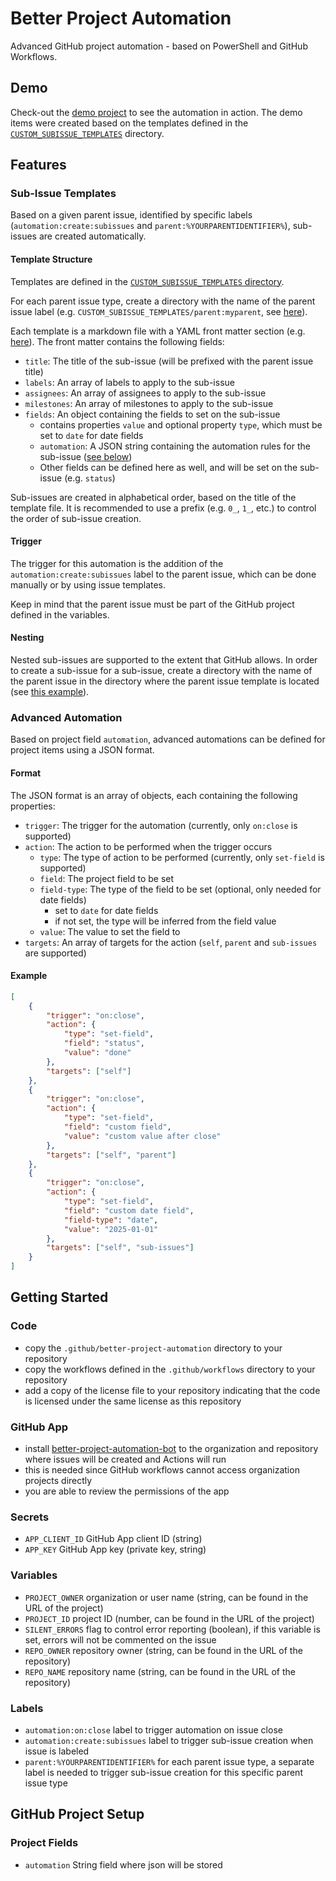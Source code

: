 # Better Project Automation

Advanced GitHub project automation - based on PowerShell and GitHub Workflows.

## Demo

Check-out the [demo project](https://github.com/orgs/goldberc/projects/1/views/1) to see the automation in action.
The demo items were created based on the templates defined in the [`CUSTOM_SUBISSUE_TEMPLATES`](./.github/better-project-automation/CUSTOM_SUBISSUE_TEMPLATES/) directory.

## Features

### Sub-Issue Templates

Based on a given parent issue, identified by specific labels (`automation:create:subissues` and `parent:%YOURPARENTIDENTIFIER%`), sub-issues are created automatically.

#### Template Structure

Templates are defined in the [`CUSTOM_SUBISSUE_TEMPLATES` directory](./.github/better-project-automation/CUSTOM_SUBISSUE_TEMPLATES/).

For each parent issue type, create a directory with the name of the parent issue label (e.g. `CUSTOM_SUBISSUE_TEMPLATES/parent:myparent`, see [here](.github/better-project-automation/CUSTOM_SUBISSUE_TEMPLATES/parent:myparent)).

Each template is a markdown file with a YAML front matter section (e.g. [here](.github/better-project-automation/CUSTOM_SUBISSUE_TEMPLATES/parent:myparent/0_my-entry-issue.md)).
The front matter contains the following fields:

- `title`: The title of the sub-issue (will be prefixed with the parent issue title)
- `labels`: An array of labels to apply to the sub-issue
- `assignees`: An array of assignees to apply to the sub-issue
- `milestones`: An array of milestones to apply to the sub-issue
- `fields`: An object containing the fields to set on the sub-issue
  - contains properties `value` and optional property `type`, which must be set to `date` for date fields
  - `automation`: A JSON string containing the automation rules for the sub-issue ([see below](#advanced-automation))
  - Other fields can be defined here as well, and will be set on the sub-issue (e.g. `status`)

Sub-issues are created in alphabetical order, based on the title of the template file.
It is recommended to use a prefix (e.g. `0_`, `1_`, etc.) to control the order of sub-issue creation.

#### Trigger

The trigger for this automation is the addition of the `automation:create:subissues` label to the parent issue, which can be done manually or by using issue templates.

Keep in mind that the parent issue must be part of the GitHub project defined in the variables.

#### Nesting

Nested sub-issues are supported to the extent that GitHub allows.
In order to create a sub-issue for a sub-issue, create a directory with the name of the parent issue in the directory where the parent issue template is located (see [this example](.github/better-project-automation/CUSTOM_SUBISSUE_TEMPLATES/parent:myparent/1_my-second-issue)).

### Advanced Automation

Based on project field `automation`, advanced automations can be defined for project items using a JSON format.

#### Format

The JSON format is an array of objects, each containing the following properties:

- `trigger`: The trigger for the automation (currently, only `on:close` is supported)
- `action`: The action to be performed when the trigger occurs
  - `type`: The type of action to be performed (currently, only `set-field` is supported)
  - `field`: The project field to be set
  - `field-type`: The type of the field to be set (optional, only needed for date fields)
    - set to `date` for date fields
    - if not set, the type will be inferred from the field value
  - `value`: The value to set the field to
- `targets`: An array of targets for the action (`self`, `parent` and `sub-issues` are supported)

#### Example

```json
[
    {
        "trigger": "on:close",
        "action": {
            "type": "set-field",
            "field": "status",
            "value": "done"
        },
        "targets": ["self"]
    },
    {
        "trigger": "on:close",
        "action": {
            "type": "set-field",
            "field": "custom field",
            "value": "custom value after close"
        },
        "targets": ["self", "parent"]
    },
    {
        "trigger": "on:close",
        "action": {
            "type": "set-field",
            "field": "custom date field",
            "field-type": "date",
            "value": "2025-01-01"
        },
        "targets": ["self", "sub-issues"]
    }
]
```

## Getting Started

### Code

- copy the `.github/better-project-automation` directory to your repository
- copy the workflows defined in the `.github/workflows` directory to your repository
- add a copy of the license file to your repository indicating that the code is licensed under the same license as this repository

### GitHub App

- install [better-project-automation-bot](https://github.com/apps/better-project-automation-bot) to the organization and repository where issues will be created and Actions will run
- this is needed since GitHub workflows cannot access organization projects directly
- you are able to review the permissions of the app

### Secrets

- `APP_CLIENT_ID` GitHub App client ID (string)
- `APP_KEY` GitHub App key (private key, string)

### Variables

- `PROJECT_OWNER` organization or user name (string, can be found in the URL of the project)
- `PROJECT_ID` project ID (number, can be found in the URL of the project)
- `SILENT_ERRORS` flag to control error reporting (boolean), if this variable is set, errors will not be commented on the issue
- `REPO_OWNER` repository owner (string, can be found in the URL of the repository)
- `REPO_NAME` repository name (string, can be found in the URL of the repository)

### Labels

- `automation:on:close` label to trigger automation on issue close
- `automation:create:subissues` label to trigger sub-issue creation when issue is labeled
- `parent:%YOURPARENTIDENTIFIER%` for each parent issue type, a separate label is needed to trigger sub-issue creation for this specific parent issue type

## GitHub Project Setup

### Project Fields

- `automation` String field where json will be stored
